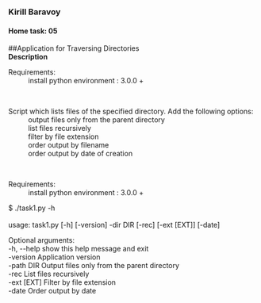 ### Kirill Baravoy

#### Home task: 05

##Application for Traversing Directories
<br>
**Description** <br>
<dl>
  <dt>Requirements:</dt>
  <dd>install python environment : 3.0.0 +</dd>
</dl>
<br>
<dl>
  <dt>Script which lists files of the specified directory. Add the following options:</dt>
  <dd>output files only from the parent directory </dd>
  <dd>list files recursively </dd>
  <dd>filter by file extension </dd>
  <dd>order output by filename </dd>
  <dd>order output by date of creation </dd>
</dl>
<br>
<dl>
  <dt>Requirements:</dt>
  <dd>install python environment : 3.0.0 +</dd>
</dl>


$ ./task1.py -h <br>                    
usage: task1.py [-h] [-version] -dir DIR [-rec] [-ext [EXT]] [-date]<br>

Optional arguments:<br>
  -h, --help  show this help message and exit<br>
  -version    Application version<br>
  -path DIR    Output files only from the parent directory<br>
  -rec        List files recursively<br>
  -ext [EXT]  Filter by file extension<br>
  -date       Order output by date<br>

